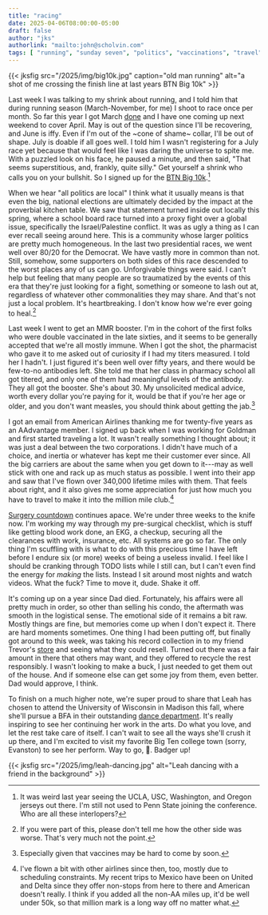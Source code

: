 ```yaml
---
title: "racing"
date: 2025-04-06T08:00:00-05:00
draft: false
author: "jks"
authorlink: "mailto:john@scholvin.com"
tags: [ "running", "sunday seven", "politics", "vaccinations", "travel", "neurosurgery", "parenting" ]
---
```


{{< jksfig src="/2025/img/big10k.jpg" caption="old man running" alt="a shot of me crossing the finish line at last years BTN Big 10k"  >}}

<a name="one"></a>Last week I was talking to my shrink about running, and I told him that during running season (March-November, for me) I shoot to race once per month. So far this year I got March [done](https://scholvin.com/posts/2025/03/30/7000-words#three) and I have one coming up next weekend to cover April. May is out of the question since I'll be recovering, and June is iffy. Even if I'm out of the ~cone of shame~ collar, I'll be out of shape. July is doable if all goes well. I told him I wasn't registering for a July race yet because that would feel like I was daring the universe to spite me. With a puzzled look on his face, he paused a minute, and then said, "That seems superstitious, and, frankly, quite silly." Get yourself a shrink who calls you on your bullshit. So I signed up for the [BTN Big 10k](https://btnbig10k.com).[^1]

<a name="two"></a>When we hear "all politics are local" I think what it usually means is that even the big, national elections are ultimately decided by the impact at the proverbial kitchen table. We saw that statement turned inside out locally this spring, where a school board race turned into a proxy fight over a global issue, specifically the Israel/Palestine conflict. It was as ugly a thing as I can ever recall seeing around here. This is a community whose larger politics are pretty much homogeneous. In the last two presidential races, we went well over 80/20 for the Democrat. We have vastly more in common than not. Still, somehow, some supporters on both sides of this race descended to the worst places any of us can go. Unforgivable things were said. I can't help but feeling that many people are so traumatized by the events of this era that they're just looking for a fight, something or someone to lash out at, regardless of whatever other commonalities they may share. And that's not just a local problem. It's heartbreaking. I don't know how we're ever going to heal.[^2]

<a name="three"></a>Last week I went to get an MMR booster. I'm in the cohort of the first folks who were double vaccinated in the late sixties, and it seems to be generally accepted that we're all mostly immune. When I got the shot, the pharmacist who gave it to me asked out of curiosity if I had my titers measured. I told her I hadn't. I just figured it's been well over fifty years, and there would be few-to-no antibodies left. She told me that her class in pharmacy school all got titered, and only one of them had meaningful levels of the antibody. They all got the booster. She's about 30. My unsolicited medical advice, worth every dollar you're paying for it, would be that if you're her age or older, and you don't want measles, you should think about getting the jab.[^3]

<a name="four"></a>I got an email from American Airlines thanking me for twenty-five years as an AAdvantage member. I signed up back when I was working for Goldman and first started traveling a lot. It wasn't really something I thought about; it was just a deal between the two corporations. I didn't have much of a choice, and inertia or whatever has kept me their customer ever since. All the big carriers are about the same when you get down to it---may as well stick with one and rack up as much status as possible. I went into their app and saw that I've flown over 340,000 lifetime miles with them. That feels about right, and it also gives me some appreciation for just how much you have to travel to make it into the million mile club.[^4]

<a name="five"></a>[Surgery countdown](https://scholvin.com/posts/2025/03/22/neck-faq/) continues apace. We're under three weeks to the knife now. I'm working my way through my pre-surgical checklist, which is stuff like getting blood work done, an EKG, a checkup, securing all the clearances with work, insurance, etc. All systems are go so far. The only thing I'm scuffling with is what to do with this precious time I have left before I endure six (or more) weeks of being a useless invalid. I feel like I should be cranking through TODO lists while I still can, but I can't even find the energy for _making_ the lists. Instead I sit around most nights and watch videos. What the fuck? Time to move it, dude. Shake it off.

<a name="six"></a>It's coming up on a year since Dad died. Fortunately, his affairs were all pretty much in order, so other than selling his condo, the aftermath was smooth in the logistical sense. The emotional side of it remains a bit raw. Mostly things are fine, but memories come up when I don't expect it. There are hard moments sometimes. One thing I had been putting off, but finally got around to this week, was taking his record collection in to my friend Trevor's [store](https://valshallarecords.com) and seeing what they could resell. Turned out there was a fair amount in there that others may want, and they offered to recycle the rest responsibly. I wasn't looking to make a buck, I just needed to get them out of the house. And if someone else can get some joy from them, even better. Dad would approve, I think.

<a name="seven"></a>To finish on a much higher note, we're super proud to share that Leah has chosen to attend the University of Wisconsin in Madison this fall, where she'll pursue a BFA in their outstanding [dance department](https://dance.wisc.edu). It's really inspiring to see her continuing her work in the arts. Do what you love, and let the rest take care of itself. I can't wait to see all the ways she'll crush it up there, and I'm excited to visit my favorite Big Ten college town (sorry, Evanston) to see her perform. Way to go, :honeybee:. Badger up!

{{< jksfig src="/2025/img/leah-dancing.jpg" alt="Leah dancing with a friend in the background"  >}}

[^1]: It was weird last year seeing the UCLA, USC, Washington, and Oregon jerseys out there. I'm still not used to Penn State joining the conference. Who are all these interlopers?
[^2]: If you were part of this, please don't tell me how the other side was worse. That's very much not the point.
[^3]: Especially given that vaccines may be hard to come by soon.
[^4]: I've flown a bit with other airlines since then, too, mostly due to scheduling constraints. My recent trips to Mexico have been on United and Delta since they offer non-stops from here to there and American doesn't really. I think if you added all the non-AA miles up, it'd be well under 50k, so that million mark is a long way off no matter what.

